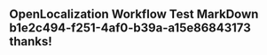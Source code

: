 <properties
ms.topic="hero-topic"
ms.test1="hero-topic"
ms.test2="test"/>

## OpenLocalization Workflow Test MarkDown b1e2c494-f251-4af0-b39a-a15e86843173 thanks!
